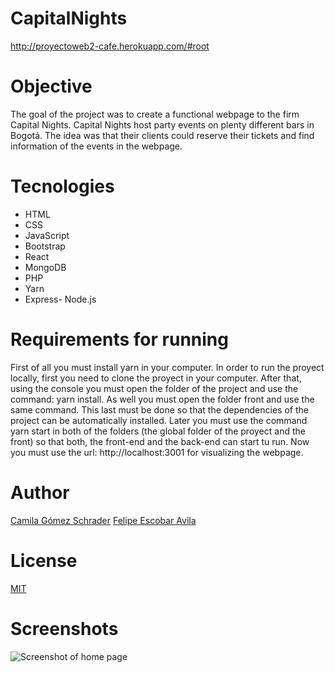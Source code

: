 # CapitalNights
http://proyectoweb2-cafe.herokuapp.com/#root

# Objective
The goal of the project was to create a functional webpage to the firm Capital Nights. Capital Nights host party events on plenty different bars in Bogotá. The idea was that their clients could reserve their tickets and find information of the events in the webpage.

# Tecnologies
- HTML
- CSS
- JavaScript
- Bootstrap
- React
- MongoDB
- PHP
- Yarn
- Express- Node.js

# Requirements for running
First of all you must install yarn in your computer. In order to run the proyect locally, first you need to clone the proyect in your computer. After that, using the console you must open the folder of the project and use the command: yarn install. As well you must open the folder front and use the same command. 
This last must be done so that the dependencies of the project can be automatically installed. Later you must use the command yarn start in both of the folders (the global folder of the proyect and the front) so that both, the front-end and the back-end can  start tu run.
Now you must use the url: http://localhost:3001 for visualizing the webpage.

# Author
[Camila Gómez Schrader](https://camila0216.github.io/CGSWebPage/index.html)
[Felipe Escobar Avila](https://fescobar15.github.io/Personal-Webpage-FelipeEscobar/)

# License
[MIT](https://github.com/camila0216/ProyectoWeb2/blob/master/LICENSE)

# Screenshots
![Screenshot of home page](https://github.com/camila0216/ProyectoWeb2/blob/master/capital.PNG?raw=true)

